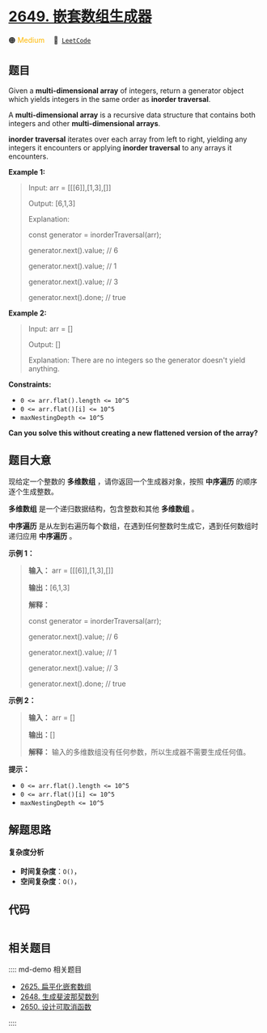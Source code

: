 # [2649. 嵌套数组生成器](https://leetcode.com/problems/nested-array-generator)

🟠 <font color=#ffb800>Medium</font>&emsp; 🔗&ensp;[`LeetCode`](https://leetcode.com/problems/nested-array-generator)


## 题目

Given a **multi-dimensional array** of integers, return a generator object
which yields integers in the same order as **inorder traversal**.

A **multi-dimensional array**  is a recursive data structure that contains
both integers and other **multi-dimensional arrays**.

**inorder traversal**  iterates over each array from left to right, yielding
any integers it encounters or applying **inorder traversal**  to any arrays it
encounters.



**Example 1:**

> Input: arr = [[[6]],[1,3],[]]
> 
> Output: [6,1,3]
> 
> Explanation:
> 
> const generator = inorderTraversal(arr);
> 
> generator.next().value; // 6
> 
> generator.next().value; // 1
> 
> generator.next().value; // 3
> 
> generator.next().done; // true

**Example 2:**

> Input: arr = []
> 
> Output: []
> 
> Explanation: There are no integers so the generator doesn't yield anything.

**Constraints:**

  * `0 <= arr.flat().length <= 10^5`
  * `0 <= arr.flat()[i] <= 10^5`
  * `maxNestingDepth <= 10^5`



**Can you solve this without creating a new flattened version of the array?**


## 题目大意

现给定一个整数的 **多维数组** ，请你返回一个生成器对象，按照 **中序遍历** 的顺序逐个生成整数。

**多维数组** 是一个递归数据结构，包含整数和其他 **多维数组** 。

**中序遍历** 是从左到右遍历每个数组，在遇到任何整数时生成它，遇到任何数组时递归应用 **中序遍历** 。



**示例 1：**

> 
> 
> 
> 
> 
> **输入：** arr = [[[6]],[1,3],[]]
> 
> **输出：**[6,1,3]
> 
> **解释：**
> 
> const generator = inorderTraversal(arr);
> 
> generator.next().value; // 6
> 
> generator.next().value; // 1
> 
> generator.next().value; // 3
> 
> generator.next().done; // true
> 
> 

**示例 2：**

> 
> 
> 
> 
> 
> **输入：** arr = []
> 
> **输出：**[]
> 
> **解释：** 输入的多维数组没有任何参数，所以生成器不需要生成任何值。
> 
> 



**提示：**

  * `0 <= arr.flat().length <= 10^5`
  * `0 <= arr.flat()[i] <= 10^5`
  * `maxNestingDepth <= 10^5`


## 解题思路

#### 复杂度分析

- **时间复杂度**：`O()`，
- **空间复杂度**：`O()`，

## 代码

```javascript

```

## 相关题目

:::: md-demo 相关题目
- [2625. 扁平化嵌套数组](https://leetcode.com/problems/flatten-deeply-nested-array)
- [2648. 生成斐波那契数列](https://leetcode.com/problems/generate-fibonacci-sequence)
- [2650. 设计可取消函数](https://leetcode.com/problems/design-cancellable-function)

::::
